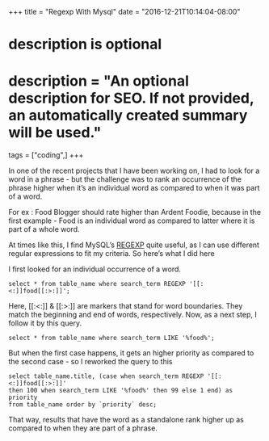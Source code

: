 +++
title = "Regexp With Mysql"
date = "2016-12-21T10:14:04-08:00"

#
# description is optional
#
# description = "An optional description for SEO. If not provided, an automatically created summary will be used."

tags = ["coding",]
+++

In one of the recent projects that I have been working on, I had to look for a word in a phrase - but the challenge was to rank an occurrence of the phrase higher when it’s an individual word as compared to when it was part of a word.

For ex : Food Blogger should rate higher than Ardent Foodie, because in the first example - Food is an individual word as compared to latter where it is part of a whole word.

At times like this, I find MySQL’s [REGEXP](https://dev.mysql.com/doc/refman/5.7/en/regexp.html) quite useful, as I can use different regular expressions to fit my criteria. So here’s what I did here

I first looked for an individual occurrence of a word.

`select * from table_name where search_term REGEXP '[[:<:]]food[[:>:]]';`

Here, \[\[:<:\]\] & \[\[:>:\]\] are markers that stand for word boundaries. They match the beginning and end of words, respectively. Now, as a next step, I follow it by this query.

`select * from table_name where search_term LIKE '%food%';`

But when the first case happens, it gets an higher priority as compared to the second case - so I reworked the query to this

    select table_name.title, (case when search_term REGEXP '[[:<:]]food[[:>:]]'  
    then 100 when search_term LIKE '%food%' then 99 else 1 end) as priority  
    from table_name order by `priority` desc;  
    

That way, results that have the word as a standalone rank higher up as compared to when they are part of a phrase.
